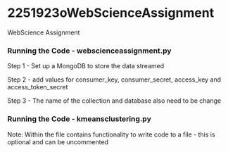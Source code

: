 # 2251923oWebScienceAssignment
WebScience Assignment 

### Running the Code - webscienceassignment.py

Step 1 - Set up a MongoDB to store the data streamed

Step 2 - add values for consumer_key, consumer_secret, access_key and access_token_secret

Step 3 - The name of the collection and database also need to be change



### Running the Code - kmeansclustering.py

Note: Within the file contains functionality to write code to a file - this is optional and can be uncommented 
